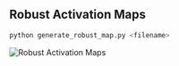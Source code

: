 ## Robust Activation Maps

```python
python generate_robust_map.py <filename>
```


![Robust Activation Maps](https://i.imgur.com/UV6iKT0.png)
